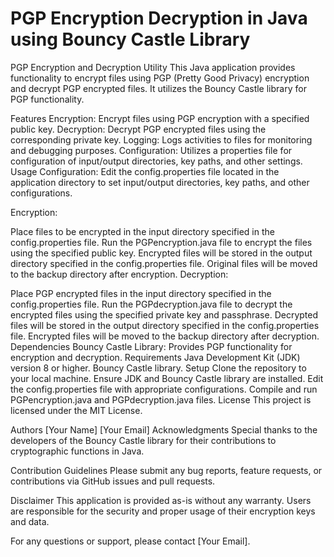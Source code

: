 # PGP Encryption Decryption in Java using Bouncy Castle Library

PGP Encryption and Decryption Utility
This Java application provides functionality to encrypt files using PGP (Pretty Good Privacy) encryption and decrypt PGP encrypted files. It utilizes the Bouncy Castle library for PGP functionality.

Features
Encryption: Encrypt files using PGP encryption with a specified public key.
Decryption: Decrypt PGP encrypted files using the corresponding private key.
Logging: Logs activities to files for monitoring and debugging purposes.
Configuration: Utilizes a properties file for configuration of input/output directories, key paths, and other settings.
Usage
Configuration: Edit the config.properties file located in the application directory to set input/output directories, key paths, and other configurations.

Encryption:

Place files to be encrypted in the input directory specified in the config.properties file.
Run the PGPencryption.java file to encrypt the files using the specified public key.
Encrypted files will be stored in the output directory specified in the config.properties file.
Original files will be moved to the backup directory after encryption.
Decryption:

Place PGP encrypted files in the input directory specified in the config.properties file.
Run the PGPdecryption.java file to decrypt the encrypted files using the specified private key and passphrase.
Decrypted files will be stored in the output directory specified in the config.properties file.
Encrypted files will be moved to the backup directory after decryption.
Dependencies
Bouncy Castle Library: Provides PGP functionality for encryption and decryption.
Requirements
Java Development Kit (JDK) version 8 or higher.
Bouncy Castle library.
Setup
Clone the repository to your local machine.
Ensure JDK and Bouncy Castle library are installed.
Edit the config.properties file with appropriate configurations.
Compile and run PGPencryption.java and PGPdecryption.java files.
License
This project is licensed under the MIT License.

Authors
[Your Name]
[Your Email]
Acknowledgments
Special thanks to the developers of the Bouncy Castle library for their contributions to cryptographic functions in Java.

Contribution Guidelines
Please submit any bug reports, feature requests, or contributions via GitHub issues and pull requests.

Disclaimer
This application is provided as-is without any warranty. Users are responsible for the security and proper usage of their encryption keys and data.

For any questions or support, please contact [Your Email].
